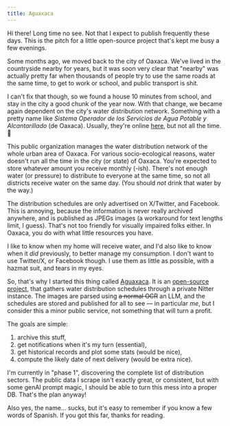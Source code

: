 ```yaml
---
title: Aguaxaca
---
```


Hi there! Long time no see. Not that I expect to publish frequently
these days. This is the pitch for a little open-source project that's
kept me busy a few evenings.

Some months ago, we moved back to the city of Oaxaca. We've lived in the
countryside nearby for years, but it was soon very clear that "nearby"
was actually pretty far when thousands of people try to use the same
roads at the same time, to get to work or school, and public transport
is shit.

I can't fix that though, so we found a house 10 minutes from school,
and stay in the city a good chunk of the year now. With that change,
we became again dependent on the city's water distribution network.
Something with a pretty name like *Sistema Operador de los Servicios
de Agua Potable y Alcantarillado* (de Oaxaca). Usually, they're online
[here](http://oaxaca.gob.mx/soapa/), but not all the time. 🥲

This public organization manages the water distribution network of
the whole urban area of Oaxaca. For various socio-ecological reasons,
water doesn't run all the time in the city (or state) of Oaxaca. You're
expected to store whatever amount you receive monthly (-ish). There's
not enough water (or pressure) to distribute to everyone at the same
time, so not all districts receive water on the same day. (You should
*not* drink that water by the way.)

The distribution schedules are only advertised on X/Twitter, and
Facebook. This is annoying, because the information is never really
archived anywhere, and is published as JPEGs images (a workaround for
text lengths limit, I guess). That's not too friendly for visually
impaired folks either. In Oaxaca, you do with what little resources you
have.

I like to know when my home will receive water, and I'd also like to
know when it *did* previously, to better manage my consumption. I don't
want to use Twitter/X, or Facebook though. I use them as little as
possible, with a hazmat suit, and tears in my eyes.

So, that's why I started this thing called
[Aguaxaca](https://agua.cypr.io). It is an [open-source
project](https://git.cypr.io/oz/aguaxaca), that gathers water
distribution schedules through a private Nitter instance. The images are
parsed using ~~a normal OCR~~ an LLM, and the schedules are stored and
published for all to see — in particular *me*, but I consider this a
minor public service, not something that will turn a profit.

The goals are simple:

1. archive this stuff,
2. get notifications when it's my turn (essential),
3. get historical records and plot some stats (would be nice),
4. compute the likely date of next delivery (would be extra nice).

I'm currently in "phase 1", discovering the complete list of
distribution sectors. The public data I scrape isn't exactly great, or
consistent, but with some genAI prompt magic, I should be able to turn
this mess into a proper DB. That's the plan anyway!

Also yes, the name… sucks, but it's easy to remember if you know a few
words of Spanish. If you got this far, thanks for reading.
